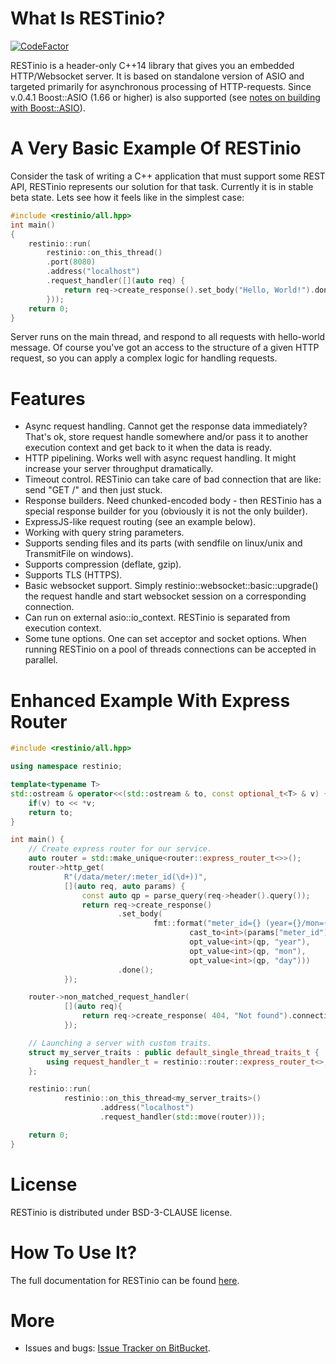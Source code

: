 # What Is RESTinio?

[![CodeFactor](https://www.codefactor.io/repository/github/moeryomenko/restinio/badge)](https://www.codefactor.io/repository/github/moeryomenko/restinio)

RESTinio is a header-only C++14 library that gives you an embedded
HTTP/Websocket server. It is based on standalone version of ASIO
and targeted primarily for asynchronous processing of HTTP-requests.
Since v.0.4.1 Boost::ASIO (1.66 or higher) is also supported
(see [notes on building with Boost::ASIO](https://stiffstream.com/en/docs/restinio/0.4/obtaining.html#building-with-boost)).

# A Very Basic Example Of RESTinio

Consider the task of writing a C++ application that must support some REST API,
RESTinio represents our solution for that task. Currently it is in stable beta state.
Lets see how it feels like in the simplest case:

```C++
#include <restinio/all.hpp>
int main()
{
    restinio::run(
        restinio::on_this_thread()
        .port(8080)
        .address("localhost")
        .request_handler([](auto req) {
            return req->create_response().set_body("Hello, World!").done();
        }));
    return 0;
}
```

Server runs on the main thread, and respond to all requests with hello-world
message. Of course you've got an access to the structure of a given HTTP request,
so you can apply a complex logic for handling requests.

# Features

* Async request handling. Cannot get the response data immediately? That's ok,
  store request handle somewhere and/or pass it to another execution context
  and get back to it when the data is ready.
* HTTP pipelining. Works well with async request handling.
  It might increase your server throughput dramatically.
* Timeout control. RESTinio can take care of bad connection that are like: send
  "GET /" and then just stuck.
* Response builders. Need chunked-encoded body - then RESTinio has a special
  response builder for you (obviously it is not the only builder).
* ExpressJS-like request routing (see an example below).
* Working with query string parameters.
* Supports sending files and its parts (with sendfile on linux/unix and TransmitFile on windows).
* Supports compression (deflate, gzip).
* Supports TLS (HTTPS).
* Basic websocket support. Simply restinio::websocket::basic::upgrade() the
  request handle and start websocket session on a corresponding connection.
* Can run on external asio::io_context. RESTinio is separated from execution
  context.
* Some tune options. One can set acceptor and socket options. When running
  RESTinio on a pool of threads connections can be accepted in parallel.

# Enhanced Example With Express Router

```C++
#include <restinio/all.hpp>

using namespace restinio;

template<typename T>
std::ostream & operator<<(std::ostream & to, const optional_t<T> & v) {
    if(v) to << *v;
    return to;
}

int main() {
    // Create express router for our service.
    auto router = std::make_unique<router::express_router_t<>>();
    router->http_get(
            R"(/data/meter/:meter_id(\d+))",
            [](auto req, auto params) {
                const auto qp = parse_query(req->header().query());
                return req->create_response()
                        .set_body(
                                fmt::format("meter_id={} (year={}/mon={}/day={})",
                                        cast_to<int>(params["meter_id"]),
                                        opt_value<int>(qp, "year"),
                                        opt_value<int>(qp, "mon"),
                                        opt_value<int>(qp, "day")))
                        .done();
            });

    router->non_matched_request_handler(
            [](auto req){
                return req->create_response( 404, "Not found").connection_close().done();
            });

    // Launching a server with custom traits.
    struct my_server_traits : public default_single_thread_traits_t {
        using request_handler_t = restinio::router::express_router_t<>;
    };

    restinio::run(
            restinio::on_this_thread<my_server_traits>()
                    .address("localhost")
                    .request_handler(std::move(router)));

    return 0;
}
```

# License

RESTinio is distributed under BSD-3-CLAUSE license.

# How To Use It?

The full documentation for RESTinio can be found [here](https://stiffstream.com/en/docs/restinio/0.4).

# More

* Issues and bugs:
[Issue Tracker on BitBucket](https://bitbucket.org/sobjectizerteam/restinio-0.4/issues).

